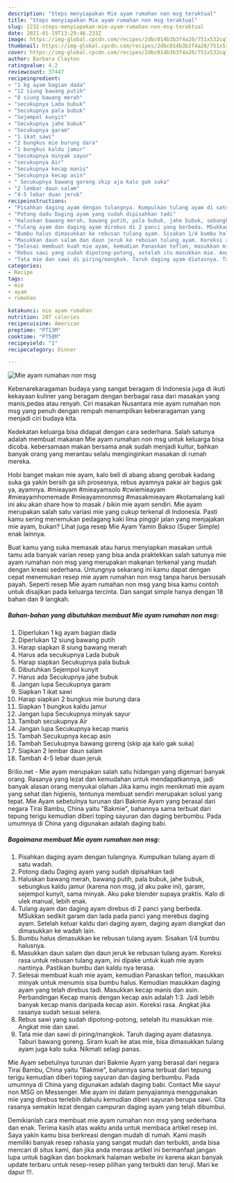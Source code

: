 ```yaml
---
description: "Steps menyiapakan Mie ayam rumahan non msg teraktual"
title: "Steps menyiapakan Mie ayam rumahan non msg teraktual"
slug: 2232-steps-menyiapakan-mie-ayam-rumahan-non-msg-teraktual
date: 2021-01-19T13:29:46.233Z
image: https://img-global.cpcdn.com/recipes/2dbc014b3b3f4a20/751x532cq70/mie-ayam-rumahan-non-msg-foto-resep-utama.jpg
thumbnail: https://img-global.cpcdn.com/recipes/2dbc014b3b3f4a20/751x532cq70/mie-ayam-rumahan-non-msg-foto-resep-utama.jpg
cover: https://img-global.cpcdn.com/recipes/2dbc014b3b3f4a20/751x532cq70/mie-ayam-rumahan-non-msg-foto-resep-utama.jpg
author: Barbara Clayton
ratingvalue: 4.2
reviewcount: 37447
recipeingredient:
- "1 kg ayam bagian dada"
- "12 siung bawang putih"
- "8 siung bawang merah"
- "secukupnya Lada bubuk"
- "Secukupnya pala bubuk"
- "Sejempol kunyit"
- "Secukupnya jahe bubuk"
- "Secukupnya garam"
- "1 ikat sawi"
- "2 bungkus mie burung dara"
- "1 bungkus kaldu jamur"
- "Secukupnya minyak sayur"
- "secukupnya Air"
- "Secukupnya kecap manis"
- "Secukupnya kecap asin"
- " Secukupnya bawang goreng skip aja kalo gak suka"
- "2 lembar daun salam"
- "4-5 lebar duan jeruk"
recipeinstructions:
- "Pisahkan daging ayam dengan tulangnya. Kumpulkan tulang ayam di satu wadah."
- "Potong dadu Daging ayam yang sudah dipisahkan tadi"
- "Haluskan bawang merah, bawang putih, pala bubuk, jahe bubuk, sebungkus kaldu jamur (karena non msg, jd aku pake ini), garam, sejempol kunyit, sama minyak. Aku pake blender supaya praktis. Kalo di ulek manual, lebih enak."
- "Tulang ayam dan daging ayam direbus di 2 panci yang berbeda. MSukkan sedikit garam dan lada pada panci yang merebus daging ayam. Setelah keluar kaldu dari daging ayam, daging ayam diangkat dan dimasukkan ke wadah lain."
- "Bumbu halus dimasukkan ke rebusan tulang ayam. Sisakan 1/4 bumbu halusnya."
- "Masukkan daun salam dan daun jeruk ke rebusan tulang ayam. Koreksi rasa untuk rebusan tulang ayam, ini dipake untuk kuah mie ayam nantinya. Pastikan bumbu dan kaldu nya terasa."
- "Selesai membuat kuah mie ayam, kemudian Panaskan teflon, masukkan minyak untuk menumis sisa bumbu halus. Kemudian masukkan daging ayam yang telah direbus tadi. Masukkan kecap manis dan asin. Perbandingan Kecap manis dengan kecap asin adalah 1:3. Jadi lebih banyak kecap manis daripada kecap asin. Koreksi rasa. Angkat jika rasanya sudah sesuai selera."
- "Rebus sawi yang sudah dipotong-potong, setelah itu masukkan mie. Angkat mie dan sawi."
- "Tata mie dan sawi di piring/mangkok. Taruh daging ayam diatasnya. Taburi bawang goreng. Siram kuah ke atas mie, bisa dimasukkan tulang ayam juga kalo suka. Nikmati selagi panas."
categories:
- Recipe
tags:
- mie
- ayam
- rumahan

katakunci: mie ayam rumahan 
nutrition: 207 calories
recipecuisine: American
preptime: "PT13M"
cooktime: "PT58M"
recipeyield: "1"
recipecategory: Dinner

---
```



![Mie ayam rumahan non msg](https://img-global.cpcdn.com/recipes/2dbc014b3b3f4a20/751x532cq70/mie-ayam-rumahan-non-msg-foto-resep-utama.jpg)

Kebenarekaragaman budaya yang sangat beragam di Indonesia juga di ikuti kekayaan kuliner yang beragam dengan berbagai rasa dari masakan yang manis,pedas atau renyah. Ciri masakan Nusantara mie ayam rumahan non msg yang penuh dengan rempah menampilkan keberaragaman yang menjadi ciri budaya kita.


Kedekatan keluarga bisa didapat dengan cara sederhana. Salah satunya adalah membuat makanan Mie ayam rumahan non msg untuk keluarga bisa dicoba. kebersamaan makan bersama anak sudah menjadi kultur, bahkan banyak orang yang merantau selalu menginginkan masakan di rumah mereka.

Hobi banget makan mie ayam, kalo beli di abang abang gerobak kadang suka ga yakin bersih ga sih prosesnya, rebus ayamnya pakai air bagus gak ya, ayamnya. #mieayam #mieayamsolo #cwiemieayam #mieayamhomemade #mieayamnonmsg #masakmieayam #kotamalang kali ini aku akan share how to masak / bikin mie ayam sendiri. Mie ayam merupakan salah satu variasi mie yang cukup terkenal di Indonesia. Pasti kamu sering menemukan pedagang kaki lima pinggir jalan yang menjajakan mie ayam, bukan? Lihat juga resep Mie Ayam Yamin Bakso (Super Simple) enak lainnya.

Buat kamu yang suka memasak atau harus menyiapkan masakan untuk tamu ada banyak varian resep yang bisa anda praktekkan salah satunya mie ayam rumahan non msg yang merupakan makanan terkenal yang mudah dengan kreasi sederhana. Untungnya sekarang ini kamu dapat dengan cepat menemukan resep mie ayam rumahan non msg tanpa harus bersusah payah.
Seperti resep Mie ayam rumahan non msg yang bisa kamu contoh untuk disajikan pada keluarga tercinta. Dan sangat simple hanya dengan 18 bahan dan 9 langkah.


<!--inarticleads1-->

##### Bahan-bahan yang dibutuhkan membuat Mie ayam rumahan non msg:

1. Diperlukan 1 kg ayam bagian dada
1. Diperlukan 12 siung bawang putih
1. Harap siapkan 8 siung bawang merah
1. Harus ada secukupnya Lada bubuk
1. Harap siapkan Secukupnya pala bubuk
1. Dibutuhkan Sejempol kunyit
1. Harus ada Secukupnya jahe bubuk
1. Jangan lupa Secukupnya garam
1. Siapkan 1 ikat sawi
1. Harap siapkan 2 bungkus mie burung dara
1. Siapkan 1 bungkus kaldu jamur
1. Jangan lupa Secukupnya minyak sayur
1. Tambah secukupnya Air
1. Jangan lupa Secukupnya kecap manis
1. Tambah Secukupnya kecap asin
1. Tambah  Secukupnya bawang goreng (skip aja kalo gak suka)
1. Siapkan 2 lembar daun salam
1. Tambah 4-5 lebar duan jeruk


Brilio.net - Mie ayam merupakan salah satu hidangan yang digemari banyak orang. Rasanya yang lezat dan kemudahan untuk mendapatkannya, jadi banyak alasan orang menyukai olahan Jika kamu ingin menikmati mie ayam yang sehat dan higienis, tentunya membuat sendiri merupakan solusi yang tepat. Mie Ayam sebetulnya turunan dari Bakmie Ayam yang berasal dari negara Tirai Bambu, China yaitu &#34;Bakmie&#34;, bahannya sama terbuat dari tepung terigu kemudian diberi toping sayuran dan daging berbumbu. Pada umumnya di China yang digunakan adalah daging babi. 

<!--inarticleads2-->

##### Bagaimana membuat  Mie ayam rumahan non msg:

1. Pisahkan daging ayam dengan tulangnya. Kumpulkan tulang ayam di satu wadah.
1. Potong dadu Daging ayam yang sudah dipisahkan tadi
1. Haluskan bawang merah, bawang putih, pala bubuk, jahe bubuk, sebungkus kaldu jamur (karena non msg, jd aku pake ini), garam, sejempol kunyit, sama minyak. Aku pake blender supaya praktis. Kalo di ulek manual, lebih enak.
1. Tulang ayam dan daging ayam direbus di 2 panci yang berbeda. MSukkan sedikit garam dan lada pada panci yang merebus daging ayam. Setelah keluar kaldu dari daging ayam, daging ayam diangkat dan dimasukkan ke wadah lain.
1. Bumbu halus dimasukkan ke rebusan tulang ayam. Sisakan 1/4 bumbu halusnya.
1. Masukkan daun salam dan daun jeruk ke rebusan tulang ayam. Koreksi rasa untuk rebusan tulang ayam, ini dipake untuk kuah mie ayam nantinya. Pastikan bumbu dan kaldu nya terasa.
1. Selesai membuat kuah mie ayam, kemudian Panaskan teflon, masukkan minyak untuk menumis sisa bumbu halus. Kemudian masukkan daging ayam yang telah direbus tadi. Masukkan kecap manis dan asin. Perbandingan Kecap manis dengan kecap asin adalah 1:3. Jadi lebih banyak kecap manis daripada kecap asin. Koreksi rasa. Angkat jika rasanya sudah sesuai selera.
1. Rebus sawi yang sudah dipotong-potong, setelah itu masukkan mie. Angkat mie dan sawi.
1. Tata mie dan sawi di piring/mangkok. Taruh daging ayam diatasnya. Taburi bawang goreng. Siram kuah ke atas mie, bisa dimasukkan tulang ayam juga kalo suka. Nikmati selagi panas.


Mie Ayam sebetulnya turunan dari Bakmie Ayam yang berasal dari negara Tirai Bambu, China yaitu &#34;Bakmie&#34;, bahannya sama terbuat dari tepung terigu kemudian diberi toping sayuran dan daging berbumbu. Pada umumnya di China yang digunakan adalah daging babi. Contact Mie sayur non MSG on Messenger. Mie ayam ini dalam penyajiannya menggunakan mie yang direbus terlebih dahulu kemudian diberi sayuran berupa sawi. Cita rasanya semakin lezat dengan campuran daging ayam yang telah dibumbui. 

Demikianlah cara membuat mie ayam rumahan non msg yang sederhana dan enak. Terima kasih atas waktu anda untuk membaca artikel resep ini. Saya yakin kamu bisa berkreasi dengan mudah di rumah. Kami masih memiliki banyak resep rahasia yang sangat mudah dan terbukti, anda bisa mencari di situs kami, dan jika anda merasa artikel ini bermanfaat jangan lupa untuk bagikan dan bookmark halaman website ini karena akan banyak update terbaru untuk resep-resep pilihan yang terbukti dan teruji. Mari ke dapur !!!. 
